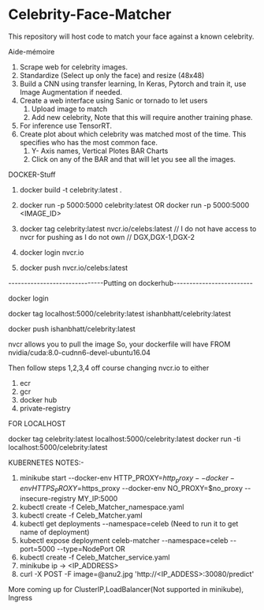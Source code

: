 # Celebrity-Face-Matcher
This repository will host code to match your face against a known celebrity. 

Aide-mémoire
1) Scrape web for celebrity images.
2) Standardize (Select up only the face) and resize (48x48)
3) Build a CNN using transfer learning, In Keras, Pytorch and train it, use Image Augmentation if needed.
4) Create a web interface using Sanic or tornado to let users
    1) Upload image to match
    2) Add new celebrity, Note that this will require another training phase.
5) For inference use TensorRT.
6) Create plot about which celebrity was matched most of the time. This specifies who has the most common face.
    1) Y- Axis names, Vertical Plotes BAR Charts
    2) Click on any of the BAR and that will let you see all the images.


DOCKER-Stuff

1) docker build -t celebrity:latest .
2) docker run -p 5000:5000 celebrity:latest
OR
docker run -p 5000:5000 <IMAGE_ID>

3) docker tag celebrity:latest nvcr.io/celebs:latest
// I do not have access to nvcr for pushing as I do not own
// DGX,DGX-1,DGX-2

4) docker login nvcr.io

5) docker push nvcr.io/celebs:latest

------------------------------Putting on dockerhub-------------------------

docker login

docker tag localhost:5000/celebrity:latest ishanbhatt/celebrity:latest

docker push ishanbhatt/celebrity:latest


nvcr allows you to pull the image
So, your dockerfile will have
FROM nvidia/cuda:8.0-cudnn6-devel-ubuntu16.04

Then follow steps 1,2,3,4 off course changing nvcr.io to either
1) ecr
2) gcr
3) docker hub
4) private-registry

FOR LOCALHOST

docker tag celebrity:latest localhost:5000/celebrity:latest
docker run -ti localhost:5000/celebrity:latest

KUBERNETES NOTES:-

1) minikube start --docker-env HTTP_PROXY=$http_proxy --docker-env HTTPS_PROXY=$https_proxy --docker-env NO_PROXY=$no_proxy --insecure-registry MY_IP:5000
2) kubectl create -f Celeb_Matcher_namespace.yaml
3) kubectl create -f Celeb_Matcher.yaml
4) kubectl get deployments --namespace=celeb (Need to run it to get name of deployment)
5) kubectl expose deployment celeb-matcher --namespace=celeb --port=5000 --type=NodePort
OR
5) kubectl create -f Celeb_Matcher_service.yaml
6) minikube ip -> <IP_ADDRESS>
7) curl -X POST -F image=@anu2.jpg 'http://<IP_ADDESS>:30080/predict'

More coming up for ClusterIP,LoadBalancer(Not supported in minikube), Ingress

